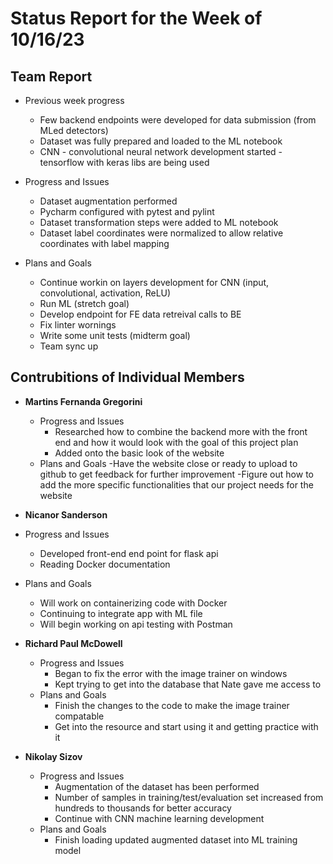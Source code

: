# Status Report for the Week of 10/16/23

## Team Report

 - Previous week progress
   - Few backend endpoints were developed for data submission (from MLed detectors)
   - Dataset was fully prepared and loaded to the ML notebook
   - CNN - convolutional neural network development started - tensorflow with keras libs are being used

 - Progress and Issues
   - Dataset augmentation performed
   - Pycharm configured with pytest and pylint
   - Dataset transformation steps were added to ML notebook
   - Dataset label coordinates were normalized to allow relative coordinates with label mapping
  

 - Plans and Goals
   - Continue workin on layers development for CNN (input, convolutional, activation, ReLU)
   - Run ML (stretch goal)
   - Develop endpoint for FE data retreival calls to BE 
   - Fix linter wornings
   - Write some unit tests (midterm goal)
   - Team sync up


## Contrubitions of Individual Members

 - **Martins Fernanda Gregorini**

   - Progress and Issues
     - Researched how to combine the backend more with the front end and how it would look with the goal of this project plan
     - Added onto the basic look of the website
   - Plans and Goals
     -Have the website close or ready to upload to github to get feedback for further improvement
     -Figure out how to add the more specific functionalities that our project needs for the website
       
 - **Nicanor Sanderson**

  - Progress and Issues
     - Developed front-end end point for flask api
     - Reading Docker documentation
   - Plans and Goals
     - Will work on containerizing code with Docker
     - Continuing to integrate app with ML file
     - Will begin working on api testing with Postman
     
 - **Richard Paul McDowell**

   - Progress and Issues
     - Began to fix the error with the image trainer on windows
     - Kept trying to get into the database that Nate gave me access to
   - Plans and Goals
     - Finish the changes to the code to make the image trainer compatable
     - Get into the resource and start using it and getting practice with it

      

 - **Nikolay Sizov**

   - Progress and Issues
     - Augmentation of the dataset has been performed
     - Number of samples in training/test/evaluation set increased from hundreds to thousands for better accuracy
     - Continue with CNN machine learning development 
   - Plans and Goals
     - Finish loading updated augmented dataset into ML training model
